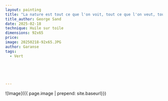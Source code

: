 ```yaml
---
layout: painting
title: "La nature est tout ce que l'on voit, tout ce que l'on veut, tout ce que l'on aime " 
title_author: George Sand          
date: 2025-02-18
technique: Huile sur toile
dimensions: 92x65
price: 
image: 20250218-92x65.JPG
author: Garanse
tags:
  - Vert
  
 
  
  
  
---
```

![Image]({{ page.image | prepend: site.baseurl}})

